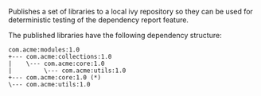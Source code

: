 Publishes a set of libraries to a local ivy repository so they can be used for deterministic testing of the dependency report feature.

The published libraries have the following dependency structure:

```
com.acme:modules:1.0
+--- com.acme:collections:1.0
|    \--- com.acme:core:1.0
|         \--- com.acme:utils:1.0
+--- com.acme:core:1.0 (*)
\--- com.acme:utils:1.0
```
